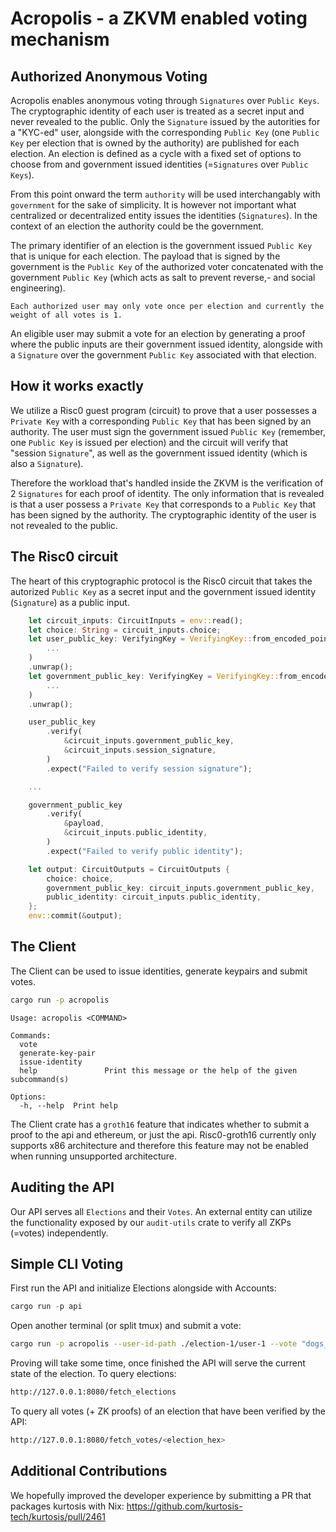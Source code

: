 # Acropolis - a ZKVM enabled voting mechanism

## Authorized Anonymous Voting
Acropolis enables anonymous voting through `Signatures` over `Public Keys`. The cryptographic identity of each user is treated as a secret input and never revealed to the public. Only the `Signature` issued by the autorities for a "KYC-ed" user, alongside with the corresponding `Public Key` (one `Public Key` per election that is owned by the authority) are published for each election. An election is defined as a cycle with a fixed set of options to choose from and government issued identities (=`Signatures` over `Public Keys`).

From this point onward the term `authority` will be used interchangably with `government` for the sake of simplicity. It is however not important what centralized or decentralized entity issues the identities (`Signatures`). In the context of an election the authority could be the government.

The primary identifier of an election is the government issued `Public Key` that is unique for each election. The payload that is signed by the government is the `Public Key` of the authorized voter concatenated with the government `Public Key` (which acts as salt to prevent reverse,- and social engineering). 

`Each authorized user may only vote once per election and currently the weight of all votes is 1.`

An eligible user may submit a vote for an election by generating a proof where the public inputs are their government issued identity, alongside with a `Signature` over the government `Public Key` associated with that election.

## How it works exactly
We utilize a Risc0 guest program (circuit) to prove that a user possesses a `Private Key` with a corresponding `Public Key` that has been signed by an authority.
The user must sign the government issued `Public Key` (remember, one `Public Key` is issued per election) and the circuit will verify that "session `Signature`", as well as the government issued identity (which is also a `Signature`).

Therefore the workload that's handled inside the ZKVM is the verification of 2 `Signatures` for each proof of identity. The only information that is revealed is that a user possess a `Private Key` that corresponds to a `Public Key` that has been signed by the authority. The cryptographic identity of the user is not revealed to the public.

## The Risc0 circuit
The heart of this cryptographic protocol is the Risc0 circuit that takes the autorized `Public Key` as a secret input and the government issued identity (`Signature`) as a public input.
```rust
    let circuit_inputs: CircuitInputs = env::read();
    let choice: String = circuit_inputs.choice;
    let user_public_key: VerifyingKey = VerifyingKey::from_encoded_point(
        ...
    )
    .unwrap();
    let government_public_key: VerifyingKey = VerifyingKey::from_encoded_point(
        ...
    )
    .unwrap();

    user_public_key
        .verify(
            &circuit_inputs.government_public_key,
            &circuit_inputs.session_signature,
        )
        .expect("Failed to verify session signature");

    ...

    government_public_key
        .verify(
            &payload,
            &circuit_inputs.public_identity,
        )
        .expect("Failed to verify public identity");

    let output: CircuitOutputs = CircuitOutputs {
        choice: choice,
        government_public_key: circuit_inputs.government_public_key,
        public_identity: circuit_inputs.public_identity,
    };
    env::commit(&output);
```

## The Client
The Client can be used to issue identities, generate keypairs and submit votes. 
```bash
cargo run -p acropolis
```

```
Usage: acropolis <COMMAND>

Commands:
  vote               
  generate-key-pair  
  issue-identity     
  help               Print this message or the help of the given subcommand(s)

Options:
  -h, --help  Print help
```

The Client crate has a `groth16` feature that indicates whether to submit a proof to the api and ethereum, or just the api.
Risc0-groth16 currently only supports x86 architecture and therefore this feature may not be enabled when running unsupported architecture.

## Auditing the API
Our API serves all `Elections` and their `Votes`. An external entity can utilize the functionality exposed by our `audit-utils` crate to verify all ZKPs (=votes) independently.

## Simple CLI Voting
First run the API and initialize Elections alongside with Accounts:
```rust
cargo run -p api
```

Open another terminal (or split tmux) and submit a vote:
```bash
cargo run -p acropolis --user-id-path ./election-1/user-1 --vote "dogs_and_cats"
```

Proving will take some time, once finished the API will serve the current state of the election.
To query elections:
```bash
http://127.0.0.1:8080/fetch_elections
```
To query all votes (+ ZK proofs) of an election that have been verified by the API:
```bash
http://127.0.0.1:8080/fetch_votes/<election_hex>
```
## Additional Contributions

We hopefully improved the developer experience by submitting a PR that packages kurtosis with Nix: https://github.com/kurtosis-tech/kurtosis/pull/2461
